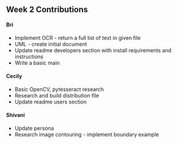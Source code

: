 ## Week 2 Contributions

#### Bri
* Implement OCR - return a full list of text in given file
* UML - create initial document
* Update readme developers section with install requirements and instructions
* Write a basic main
#### Cecily
* Basic OpenCV, pytesseract research
* Research and build distribution file
* Update readme users section
#### Shivani
* Update persona
* Research image contouring - implement boundary example

